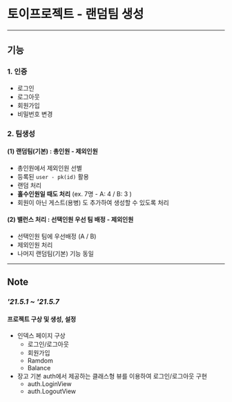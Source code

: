 # 토이프로젝트 - 랜덤팀 생성

***

## 기능

### 1. 인증

- 로그인
- 로그아웃
- 회원가입
- 비밀번호 변경

### 2. 팀생성

#### (1) 랜덤팀(기본) : 총인원 - 제외인원

  - 총인원에서 제외인원 선별
  - 등록된 `user - pk(id)` 활용
  - 랜덤 처리
  - **홀수인원일 때도 처리** (ex. 7명 - A: 4 / B: 3 )
  - 회원이 아닌 게스트(용병) 도 추가하여 생성할 수 있도록 처리

#### (2) 밸런스 처리 : 선택인원 우선 팀 배정 - 제외인원 

  - 선택인원 팀에 우선배정 (A / B)
  - 제외인원 처리
  - 나머지 랜덤팀(기본) 기능 동일


***

## Note

### _'21.5.1 ~ '21.5.7_

#### 프로젝트 구상 및 생성, 설정

- 인덱스 페이지 구상
  - 로그인/로그아웃
  - 회원가입
  - Ramdom
  - Balance
- 장고 기본 auth에서 제공하는 클래스형 뷰를 이용하여 로그인/로그아웃 구현
  - auth.LoginView
  - auth.LogoutView































